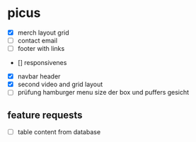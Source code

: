 # picus

- [x] merch layout grid
- [ ] contact email
- [ ] footer with links
- [] responsivenes
- [x] navbar header
- [x] second video and grid layout
- [ ] prüfung hamburger menu size der box und puffers gesicht

## feature requests

- [ ] table content from database
